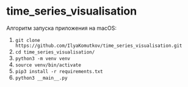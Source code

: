 # time_series_visualisation

Алгоритм запуска приложения на macOS:

1. `git clone https://github.com/IlyaKomutkov/time_series_visualisation.git`
2. `cd time_series_visualisation/`
3. `python3 -m venv venv`
4. `source venv/bin/activate`
5. `pip3 install -r requirements.txt`
6. `python3 __main__.py`